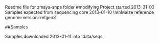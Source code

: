 Readme file for zmays-snps folder
#modifying 
Project started 2013-01-03
Samples expected from sequencing core 2013-01-10
\n\nMaize reference genome version: refgen3


##Samples

Samples downloaded 2013-01-11 into 'data/seqs
